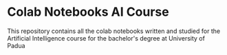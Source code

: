 # Colab Notebooks AI Course
 
This repository contains all the colab notebooks written and studied for the Artificial Intelligence course for the bachelor's degree at University of Padua
